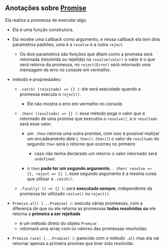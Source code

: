 ## Anotações sobre [Promise](https://developer.mozilla.org/pt-BR/docs/Web/JavaScript/Reference/Global_Objects/Promise)
Ela realiza a promessa de executar algo. 

- Ela é uma função construtora.

- Ela recebe uma callback como argumento, e nessa callback ela tem dois parametros padrões, uma é a `resolve` e a outra `reject`.
  - Os dois parametros são funções que ditam como a promesa será retornada (resolvida ou rejeitda) no `resolve(valor)` o valor é o que será retorna da promessa, no `reject(Error)` será retornado uma mensagem de erro no console em vermelho.

- método e propriedades:
  - `.catch( (rejeitado) => {} )`: ele será executado quando a promessa executa o `reject()`. 
    - Ele não mostra o erro em vermelho no console.

  - `.then( (resultado) => {} )`: esse método pega o valor que é retornado de uma promise que executou o `resolve()`, e o `resultado` será esse valor.
    - um `.then` retorna uma outra promise, com isso é possível realizar um encadeamento dele (`.then().then()`) o valor de `resultado` do segundo `then` será o retorno que ocorreu no primeiro 
      - caso não tenha declarado um retorno o valor retornado será `undefined`.
    
    - o `then` **pode ter um segundo argumento**, `. then( resolve => {}, reject => {} )`, esse segundo argumento é a mesma coisa que utilizar o `.catch()`.
  
  - `.finally( () => {} )`: será **executado sempre**, independente da promessa ter utilizado `reslve()` ou `reject()`.
  

- `Promise.all( [...Promise] )`: executa várias promeesas, com a diferença de que ou ele retorna as promessas **todas resolvidas** _**ou**_ ele retorna a **primeira a ser rejeitada**
    - é um método direto do objeto `Promise`
    - retornará uma array com os valores das promessas resolvidas.

- `Promise.race( [...Promise] )`: parecido com o método `.all` mas ela vai retornar apenas a primeira promise que tiver sido resolvida.

